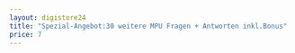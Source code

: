 ```yaml
---
layout: digistore24
title: "Spezial-Angebot:30 weitere MPU Fragen + Antworten inkl.Bonus"
price: 7
---
```

